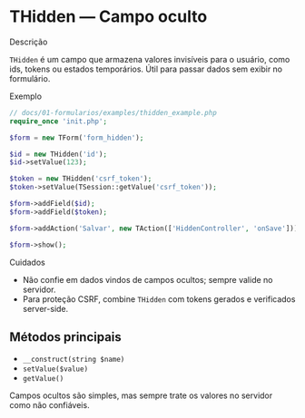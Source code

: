 # THidden — Campo oculto

Descrição

`THidden` é um campo que armazena valores invisíveis para o usuário, como ids, tokens ou estados temporários. Útil para passar dados sem exibir no formulário.

Exemplo

```php
// docs/01-formularios/examples/thidden_example.php
require_once 'init.php';

$form = new TForm('form_hidden');

$id = new THidden('id');
$id->setValue(123);

$token = new THidden('csrf_token');
$token->setValue(TSession::getValue('csrf_token'));

$form->addField($id);
$form->addField($token);

$form->addAction('Salvar', new TAction(['HiddenController', 'onSave']));

$form->show();
```

Cuidados

- Não confie em dados vindos de campos ocultos; sempre valide no servidor.
- Para proteção CSRF, combine `THidden` com tokens gerados e verificados server-side.

## Métodos principais

- `__construct(string $name)`
- `setValue($value)`
- `getValue()`

Campos ocultos são simples, mas sempre trate os valores no servidor como não confiáveis.
